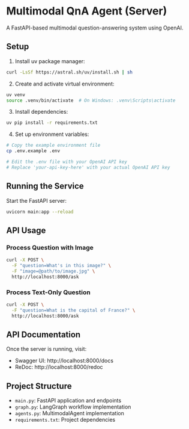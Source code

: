 # Multimodal QnA Agent (Server)

A FastAPI-based multimodal question-answering system using OpenAI.

## Setup

1. Install uv package manager:
```bash
curl -LsSf https://astral.sh/uv/install.sh | sh
```

2. Create and activate virtual environment:
```bash
uv venv
source .venv/bin/activate  # On Windows: .venv\Scripts\activate
```

3. Install dependencies:
```bash
uv pip install -r requirements.txt
```

4. Set up environment variables:
```bash
# Copy the example environment file
cp .env.example .env

# Edit the .env file with your OpenAI API key
# Replace 'your-api-key-here' with your actual OpenAI API key
```

## Running the Service

Start the FastAPI server:
```bash
uvicorn main:app --reload
```

## API Usage

### Process Question with Image
```bash
curl -X POST \
  -F "question=What's in this image?" \
  -F "image=@path/to/image.jpg" \
  http://localhost:8000/ask
```

### Process Text-Only Question
```bash
curl -X POST \
  -F "question=What is the capital of France?" \
  http://localhost:8000/ask
```

## API Documentation

Once the server is running, visit:
- Swagger UI: http://localhost:8000/docs
- ReDoc: http://localhost:8000/redoc

## Project Structure

- `main.py`: FastAPI application and endpoints
- `graph.py`: LangGraph workflow implementation
- `agents.py`: MultimodalAgent implementation
- `requirements.txt`: Project dependencies
